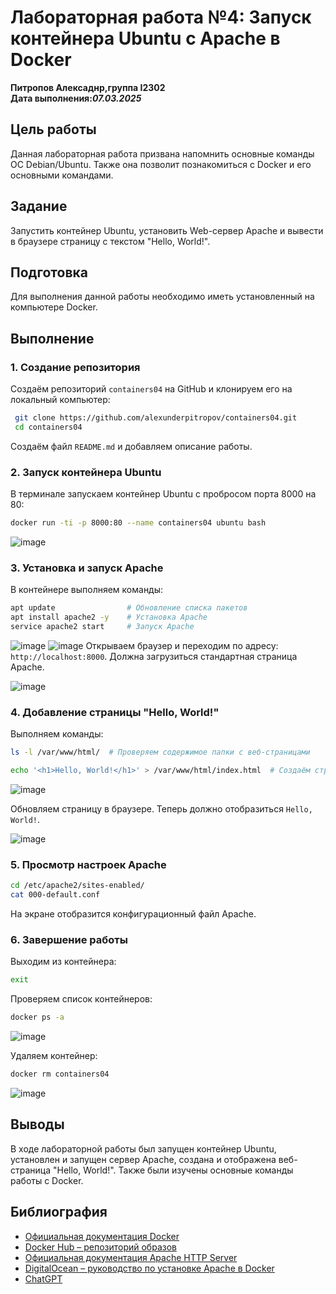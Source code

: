 # Лабораторная работа №4: Запуск контейнера Ubuntu с Apache в Docker

**Питропов Алексаднр,группа I2302**  
**Дата выполнения:_07.03.2025_**

## Цель работы
Данная лабораторная работа призвана напомнить основные команды ОС Debian/Ubuntu. Также она позволит познакомиться с Docker и его основными командами.

## Задание
Запустить контейнер Ubuntu, установить Web-сервер Apache и вывести в браузере страницу с текстом "Hello, World!".

## Подготовка
Для выполнения данной работы необходимо иметь установленный на компьютере Docker.

## Выполнение
### 1. Создание репозитория
Создаём репозиторий `containers04` на GitHub и клонируем его на локальный компьютер:

```sh
 git clone https://github.com/alexunderpitropov/containers04.git
 cd containers04
```
Создаём файл `README.md` и добавляем описание работы.

### 2. Запуск контейнера Ubuntu
В терминале запускаем контейнер Ubuntu с пробросом порта 8000 на 80:

```sh
docker run -ti -p 8000:80 --name containers04 ubuntu bash
```
![image](https://i.imgur.com/hFMeENg.jpeg)
### 3. Установка и запуск Apache
В контейнере выполняем команды:

```sh
apt update                # Обновление списка пакетов
apt install apache2 -y    # Установка Apache
service apache2 start     # Запуск Apache
```
![image](https://i.imgur.com/LyNr93k.jpeg)
![image](https://i.imgur.com/LjGqwTA.jpeg)
Открываем браузер и переходим по адресу: `http://localhost:8000`. Должна загрузиться стандартная страница Apache.

![image](https://i.imgur.com/8OXhJYE.jpeg)

### 4. Добавление страницы "Hello, World!"
Выполняем команды:

```sh
ls -l /var/www/html/  # Проверяем содержимое папки с веб-страницами

echo '<h1>Hello, World!</h1>' > /var/www/html/index.html  # Создаём страницу
```

![image](https://i.imgur.com/yDncLac.jpeg)

Обновляем страницу в браузере. Теперь должно отобразиться `Hello, World!`.

![image](https://i.imgur.com/k90oGHH.jpeg)

### 5. Просмотр настроек Apache

```sh
cd /etc/apache2/sites-enabled/
cat 000-default.conf
```

На экране отобразится конфигурационный файл Apache.

### 6. Завершение работы
Выходим из контейнера:

```sh
exit
```

Проверяем список контейнеров:

```sh
docker ps -a
```

![image](https://i.imgur.com/tSKv5go.jpeg)

Удаляем контейнер:

```sh
docker rm containers04
```

![image](https://i.imgur.com/K78MBO0.jpeg)

## Выводы
В ходе лабораторной работы был запущен контейнер Ubuntu, установлен и запущен сервер Apache, создана и отображена веб-страница "Hello, World!". Также были изучены основные команды работы с Docker.

## Библиография

- [Официальная документация Docker](https://docs.docker.com/)
- [Docker Hub – репозиторий образов](https://hub.docker.com/)
- [Официальная документация Apache HTTP Server](https://httpd.apache.org/docs/)
- [DigitalOcean – руководство по установке Apache в Docker](https://www.digitalocean.com/community/tutorials/docker-explained-how-to-containerize-and-use-apache-on-ubuntu)
- [ChatGPT](https://chat.openai.com)
